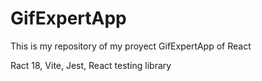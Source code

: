 # GifExpertApp

This is my repository of my proyect GifExpertApp of React

Ract 18,
Vite,
Jest,
React testing library